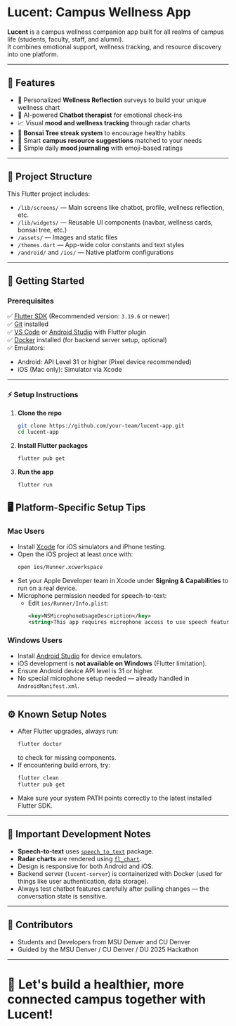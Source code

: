 # Lucent: Campus Wellness App

**Lucent** is a campus wellness companion app built for all realms of campus life (students, faculty, staff, and alumni).  
It combines emotional support, wellness tracking, and resource discovery into one platform.

---

## 🌟 Features

- 🌱 Personalized **Wellness Reflection** surveys to build your unique wellness chart
- 🧠 AI-powered **Chatbot therapist** for emotional check-ins
- 📈 Visual **mood and wellness tracking** through radar charts
- 🌳 **Bonsai Tree streak system** to encourage healthy habits
- 🏫 Smart **campus resource suggestions** matched to your needs
- 🙂 Simple daily **mood journaling** with emoji-based ratings

---

## 📂 Project Structure

This Flutter project includes:
- `/lib/screens/` — Main screens like chatbot, profile, wellness reflection, etc.
- `/lib/widgets/` — Reusable UI components (navbar, wellness cards, bonsai tree, etc.)
- `/assets/` — Images and static files
- `/themes.dart` — App-wide color constants and text styles
- `/android/` and `/ios/` — Native platform configurations

---

## 🚀 Getting Started

### Prerequisites

✅ [Flutter SDK](https://flutter.dev/docs/get-started/install) (Recommended version: `3.19.6` or newer)  
✅ [Git](https://git-scm.com/) installed  
✅ [VS Code](https://code.visualstudio.com/) or [Android Studio](https://developer.android.com/studio) with Flutter plugin  
✅ [Docker](https://www.docker.com/) installed (for backend server setup, optional)  
✅ Emulators:
- Android: API Level 31 or higher (Pixel device recommended)
- iOS (Mac only): Simulator via Xcode

---

### ⚡ Setup Instructions

1. **Clone the repo**
   ```bash
   git clone https://github.com/your-team/lucent-app.git
   cd lucent-app
2. **Install Flutter packages**
   ```bash
   flutter pub get

3. **Run the app**
   ```bash
   flutter run

## 🖥️ Platform-Specific Setup Tips

### Mac Users
- Install [Xcode](https://developer.apple.com/xcode/) for iOS simulators and iPhone testing.
- Open the iOS project at least once with:
  ```bash
  open ios/Runner.xcworkspace
  ```
- Set your Apple Developer team in Xcode under **Signing & Capabilities** to run on a real device.
- Microphone permission needed for speech-to-text:
  - Edit `ios/Runner/Info.plist`:
    ```xml
    <key>NSMicrophoneUsageDescription</key>
    <string>This app requires microphone access to use speech features.</string>
    ```

### Windows Users
- Install [Android Studio](https://developer.android.com/studio) for device emulators.
- iOS development is **not available on Windows** (Flutter limitation).
- Ensure Android device API level is 31 or higher.
- No special microphone setup needed — already handled in `AndroidManifest.xml`.

---

## ⚙️ Known Setup Notes

- After Flutter upgrades, always run:
  ```bash
  flutter doctor
  ```
  to check for missing components.
- If encountering build errors, try:
  ```bash
  flutter clean
  flutter pub get
  ```
- Make sure your system PATH points correctly to the latest installed Flutter SDK.

---

## 🌱 Important Development Notes

- **Speech-to-text** uses [`speech_to_text`](https://pub.dev/packages/speech_to_text) package.
- **Radar charts** are rendered using [`fl_chart`](https://pub.dev/packages/fl_chart).
- Design is responsive for both Android and iOS.
- Backend server (`lucent-server`) is containerized with Docker (used for things like user authentication, data storage).
- Always test chatbot features carefully after pulling changes — the conversation state is sensitive.

---

## 👥 Contributors

- Students and Developers from MSU Denver and CU Denver
- Guided by the MSU Denver / CU Denver / DU 2025 Hackathon

---

# 💬 Let's build a healthier, more connected campus together with Lucent!




   
